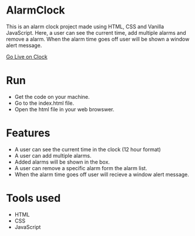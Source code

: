 # AlarmClock
This is an alarm clock project made using HTML, CSS and Vanilla JavaScript. Here, a user can see the current time, add multiple alarms and remove a alarm. When the alarm time goes off user will be shown a window alert message.

<a href="https://rajxode.github.io/AlarmClock/" />Go Live on Clock </a>

# Run 
- Get the code on your machine.
- Go to the index.html file.
- Open the html file in your web browswer.


# Features
- A user can see the current time in the clock (12 hour format)
- A user can add multiple alarms.
- Added alarms will be shown in the box.
- A user can remove a specific alarm form the alarm list.
- When the alarm time goes off user will recieve a window alert message.


# Tools used
- HTML
- CSS
- JavaScript
